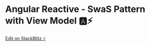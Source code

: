 # Angular Reactive - SwaS Pattern with View Model 🅰⚡️

[Edit on StackBlitz ⚡️](https://stackblitz.com/edit/swas-pattern)
